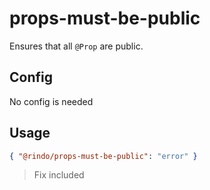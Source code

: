 # props-must-be-public

Ensures that all `@Prop` are public.

## Config

No config is needed

## Usage

```json
{ "@rindo/props-must-be-public": "error" }
```

> Fix included
